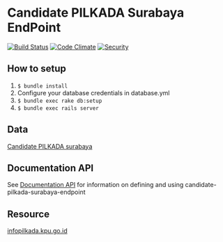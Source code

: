 # Candidate PILKADA Surabaya EndPoint
[![Build Status](https://api.travis-ci.org/plataformatec/candidate-pilkada-surabaya-endpoint.svg?branch=master)](http://travis-ci.org/plataformatec/candidate-pilkada-surabaya-endpoint)
[![Code Climate](https://codeclimate.com/github/plataformatec/candidate-pilkada-surabaya-endpoint.svg)](https://codeclimate.com/github/plataformatec/candidate-pilkada-surabaya-endpoint)
[![Security](https://hakiri.io/github/plataformatec/candidate-pilkada-surabaya-endpoint/master.svg)](https://hakiri.io/github/plataformatec/candidate-pilkada-surabaya-endpoint/master)

## How to setup
1. `$ bundle install`
2. Configure your database credentials in database.yml
2. `$ bundle exec rake db:setup`
3. `$ bundle exec rails server`

## Data
[Candidate PILKADA surabaya](https://github.com/pemiluAPI/pemilu-data/tree/master/candidate-pilkada-surabaya)

## Documentation API
See [Documentation API](http://docs.candidatepilkadasurabaya.apiary.io/) for information on defining and using candidate-pilkada-surabaya-endpoint

## Resource
[infopilkada.kpu.go.id](http://infopilkada.kpu.go.id/)
